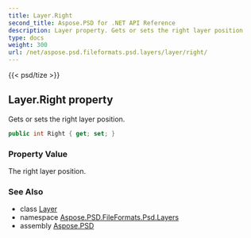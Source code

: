 ```yaml
---
title: Layer.Right
second_title: Aspose.PSD for .NET API Reference
description: Layer property. Gets or sets the right layer position
type: docs
weight: 300
url: /net/aspose.psd.fileformats.psd.layers/layer/right/
---
```

{{< psd/tize >}}
## Layer.Right property

Gets or sets the right layer position.

```csharp
public int Right { get; set; }
```

### Property Value

The right layer position.

### See Also

* class [Layer](../)
* namespace [Aspose.PSD.FileFormats.Psd.Layers](../../layer/)
* assembly [Aspose.PSD](../../../)



